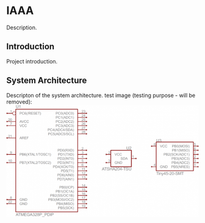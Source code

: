 # IAAA
Description.
## Introduction
Project introduction.
## System Architecture
Descripton of the system architecture.
test image (testing purpose - will be removed):
![alt text](https://raw.githubusercontent.com/panche85/IAAA/master/doc/test_img.png)
